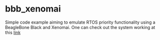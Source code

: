# bbb_xenomai

Simple code example aiming to emulate RTOS priority functionality using a BeagleBone Black and Xenomai. One can check out the system working at this [link](https://drive.google.com/file/d/15LFacBwIbM_YvrbwnFxSK0NIBnCbDwN9/view?usp=sharing)
